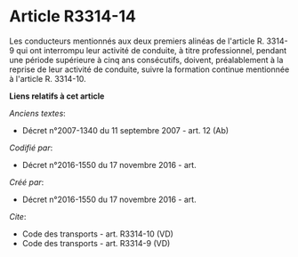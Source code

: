 # Article R3314-14

Les conducteurs mentionnés aux deux premiers alinéas de l'article R. 3314-9 qui ont interrompu leur activité de conduite, à
titre professionnel, pendant une période supérieure à cinq ans consécutifs, doivent, préalablement à la reprise de leur
activité de conduite, suivre la formation continue mentionnée à l'article R. 3314-10.

**Liens relatifs à cet article**

_Anciens textes_:

  - Décret n°2007-1340 du 11 septembre 2007 - art. 12 (Ab)

_Codifié par_:

  - Décret n°2016-1550 du 17 novembre 2016 - art.

_Créé par_:

  - Décret n°2016-1550 du 17 novembre 2016 - art.

_Cite_:

  - Code des transports - art. R3314-10 (VD)
  - Code des transports - art. R3314-9 (VD)
